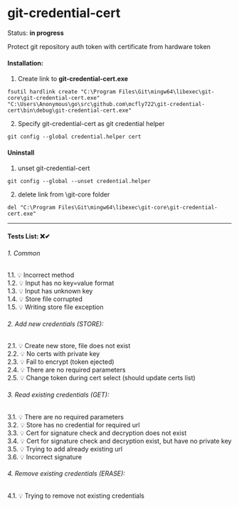 # git-credential-cert

Status: <b>in progress</b>


Protect git repository auth token with certificate from hardware token


#### Installation:

1. Create link to <b>git-credential-cert.exe</b>
```
fsutil hardlink create "C:\Program Files\Git\mingw64\libexec\git-core\git-credential-cert.exe" "C:\Users\Anonymous\go\src\github.com\mcfly722\git-credential-cert\bin\debug\git-credential-cert.exe"
```
2. Specify git-credential-cert as git credential helper
```
git config --global credential.helper cert
```

#### Uninstall
1. unset git-credential-cert
```
git config --global --unset credential.helper
```
2. delete link from \git-core folder
```
del "C:\Program Files\Git\mingw64\libexec\git-core\git-credential-cert.exe"
```

------
#### Tests List: ❌✔

###### 1. Common
1.1. 💡 Incorrect method<br>
1.2. 💡 Input has no key=value format<br>
1.3. 💡 Input has unknown key<br>
1.4. 💡 Store file corrupted<br>
1.5. 💡 Writing store file exception<br>

###### 2. Add new credentials (STORE):
2.1. 💡 Create new store, file does not exist<br>
2.2. 💡 No certs with private key<br>
2.3. 💡 Fail to encrypt (token ejected)<br>
2.4. 💡 There are no required parameters<br>
2.5. 💡 Change token during cert select (should update certs list)<br>

###### 3. Read existing credentials (GET):
3.1. 💡 There are no required parameters<br>
3.2. 💡 Store has no credential for required url<br>
3.3. 💡 Cert for signature check and decryption does not exist<br>
3.4. 💡 Cert for signature check and decryption exist, but have no private key<br>
3.5. 💡 Trying to add already existing url<br>
3.6. 💡 Incorrect signature<br>

###### 4. Remove existing credentials (ERASE):
4.1. 💡 Trying to remove not existing credentials<br>
